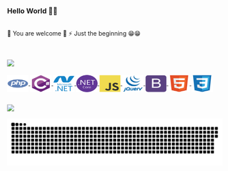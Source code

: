 ###   Hello World 👋👋
  <br>
  🔭 You are welcome 🔭
  ⚡ Just the beginning 😁😁

## 

 <div>
  <br><a href="https://github.com/LuizFilipeDev">
  <img height="190em" src="https://github-readme-stats.vercel.app/api/top-langs/?username=LuizFilipeDev&layout=compact&langs_count=7&theme=dark"/>
 </div>
  
<div style="display: inline_block"><br>
   <img align="center" alt="Luiz-PHP" height="40" width="50" src="https://raw.githubusercontent.com/devicons/devicon/master/icons/php/php-plain.svg">
  <img align="center" alt="Luiz-Csharp" height="40" width="50" src="https://raw.githubusercontent.com/devicons/devicon/master/icons/csharp/csharp-original.svg">
  <img align="center" alt="Luiz-DotNet" height="40" width="50" src="https://raw.githubusercontent.com/devicons/devicon/master/icons/dot-net/dot-net-plain-wordmark.svg">
  <img align="center" alt="Luiz-DotNetCore" height="40" width="50" src="https://raw.githubusercontent.com/devicons/devicon/master/icons/dotnetcore/dotnetcore-original.svg">
  <img align="center" alt="Luiz-JavaScript" height="40" width="50" src="https://raw.githubusercontent.com/devicons/devicon/master/icons/javascript/javascript-original.svg">
  <img align="center" alt="Luiz-Jquery" height="40" width="50" src="https://raw.githubusercontent.com/devicons/devicon/master/icons/jquery/jquery-plain-wordmark.svg">
  <img align="center" alt="Luiz-BootStrap" height="40" width="50" src="https://raw.githubusercontent.com/devicons/devicon/master/icons/bootstrap/bootstrap-plain.svg">
  <img align="center" alt="Luiz-HTML" height="40" width="50" src="https://raw.githubusercontent.com/devicons/devicon/master/icons/html5/html5-original.svg">
  <img align="center" alt="Luiz-CSS" height="40" width="50" src="https://raw.githubusercontent.com/devicons/devicon/master/icons/css3/css3-original.svg">
</div>
  
## 
 
<div> 
  <a href="https://www.linkedin.com/in/luiz-soares-33776b200" target="_blank"><img src="https://img.shields.io/badge/-LinkedIn-%230077B5?style=for-the-badge&logo=linkedin&logoColor=white" target="_blank"></a> 

  ![Snake animation](https://github.com/LuizFilipeDev/LuizFilipeDev/blob/output/github-contribution-grid-snake.svg)  
</div>
